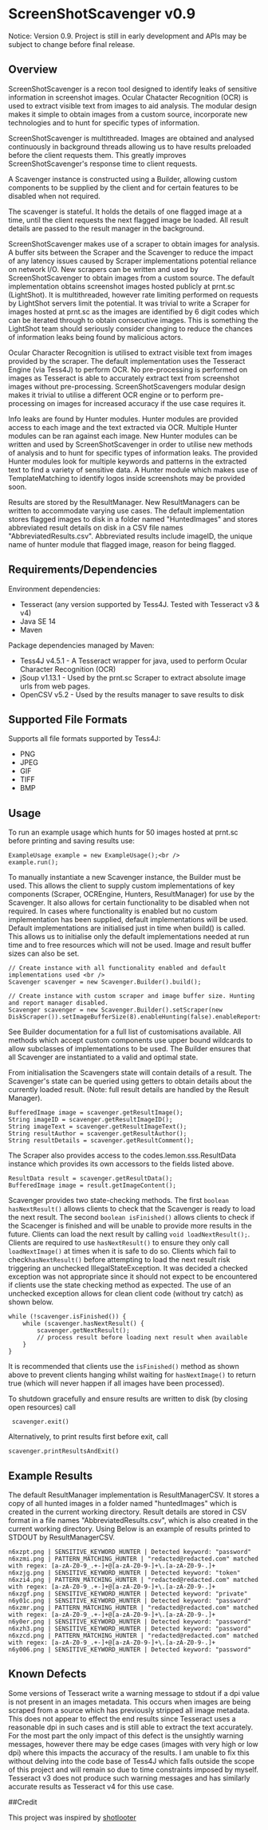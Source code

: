 # ScreenShotScavenger v0.9
Notice: Version 0.9. Project is still in early development and APIs may be subject to 
change before final release.
## Overview
ScreenShotScavenger is a recon tool designed to identify leaks of sensitive information 
in screenshot images. Ocular Chatacter Recognition (OCR) is used to extract visible text 
from images to aid analysis. The modular design makes it simple to obtain images from a 
custom source, incorporate new technologies and to hunt for specific types of information.

ScreenShotScavenger is multithreaded. Images are obtained and analysed continuously in 
background threads allowing us to have results preloaded before the client requests them.
This greatly improves ScreenShotScavenger's response time to client requests.  

A Scavenger instance is constructed using a Builder, allowing custom components to be 
supplied by the client and for certain features to be disabled when not required.

The scavenger is stateful. It holds the details of one flagged image at a time, until 
the client requests the next flagged image be loaded. All result details are passed to 
the result manager in the background. 

ScreenShotScavenger makes use of a scraper to obtain images for analysis. A buffer sits 
between the Scraper and the Scavenger to reduce the impact of any latency issues caused 
by Scraper implementations potential reliance on network I/O. New scrapers can be written 
and used by ScreenShotScavenger to obtain images from a custom source. The default 
implementation obtains screenshot images hosted publicly at prnt.sc (LightShot). It is 
multithreaded, however rate limiting performed on requests by LightShot servers limit 
the potential. It was trivial to write a Scraper for images hosted at prnt.sc as the images
 are identified by 6 digit codes which can be iterated through to obtain consecutive images. 
 This is something the LightShot team should seriously consider changing to reduce the chances 
 of information leaks being found by malicious actors. 

Ocular Character Recognition is utilised to extract visible text from images provided by the 
scraper. The default implementation uses the Tesseract Engine (via Tess4J) to perform OCR. 
No pre-processing is performed on images as Tesseract is able to accurately extract text 
from screenshot images without pre-processing. ScreenShotScavengers modular design makes 
it trivial to utilise a different OCR engine or to perform pre-processing on images for 
increased accuracy if the use case requires it. 

Info leaks are found by Hunter modules. Hunter modules are provided access to each image 
and the text extracted via OCR. Multiple Hunter modules can be ran against each image. 
New Hunter modules can be written and used by ScreenShotScavenger in order to utilise 
new methods of analysis and to hunt for specific types of information leaks. The provided 
Hunter modules look for multiple keywords and patterns in the extracted text to find a variety 
of sensitive data. A Hunter module which makes use of TemplateMatching to identify logos inside 
screenshots may be provided soon.  

Results are stored by the ResultManager. New ResultManagers can be written to accommodate 
varying use cases. The default implementation stores flagged images to disk in a folder 
named "HuntedImages" and stores abbreviated result details on disk in a CSV file names 
"AbbreviatedResults.csv". Abbreviated results include imageID, the unique name of hunter 
module that flagged image, reason for being flagged. 

## Requirements/Dependencies
Environment dependencies:
* Tesseract (any version supported by Tess4J. Tested with Tesseract v3 & v4)
* Java SE 14
* Maven

Package dependencies managed by Maven:
* Tess4J v4.5.1 - A Tesseract wrapper for java, used to perform Ocular Character Recognition (OCR)
* jSoup v1.13.1 - Used by the prnt.sc Scraper to extract absolute image urls from web pages.
* OpenCSV v5.2 - Used by the results manager to save results to disk




##  Supported File Formats
Supports all file formats supported by Tess4J:
* PNG
* JPEG
* GIF 
* TIFF
* BMP

## Usage
To run an example usage which hunts for 50 images hosted at prnt.sc before printing and 
saving results use:

    ExampleUsage example = new ExampleUsage();<br />
    example.run();

To manually instantiate a new Scavenger instance, the Builder must be used. This allows the 
client to supply custom implementations of key components (Scraper, OCREngine, Hunters, 
ResultManager) for use by the Scavenger. It also 
allows for certain functionality to be disabled when not required. In cases where 
functionality is enabled but no custom implementation has been supplied, default 
implementations will be used. Default implementations are initialised just in time when 
build() is called. This allows us to initialise only the default implementations needed at 
run time and to free resources which will not be used. Image and result buffer sizes can also
be set. 

    // Create instance with all functionality enabled and default implementations used <br />
    Scavenger scavenger = new Scavenger.Builder().build();  
    
    // Create instance with custom scraper and image buffer size. Hunting and report manager disabled.
    Scavenger scavenger = new Scavenger.Builder().setScraper(new DiskScraper()).setImageBufferSize(8).enableHunting(false).enableReportsManager(false).build();

See Builder documentation for a full list of customisations available. All methods which 
accept custom components use upper bound wildcards to allow subclasses of implementations 
to be used.
The Builder ensures that all Scavenger are instantiated to a valid and optimal state.

From initialisation the Scavengers state will contain details of a result. The Scavenger's 
state can be queried using getters to obtain details about the currently loaded result.
(Note: full result details are handled by the Result Manager).
    
    BufferedImage image = scavenger.getResultImage();
    String imageID = scavenger.getResultImageID();
    String imageText = scavenger.getResultImageText();
    String resultAuthor = scavenger.getResultAuthor();
    String resultDetails = scavenger.getResultComment();

The Scraper also provides access to the codes.lemon.sss.ResultData instance which 
provides its own accessors to the fields listed above.

    ResultData result = scavenger.getResultData();
    BufferedImage image = result.getImageContent();

Scavenger provides two state-checking methods. The first `boolean hasNextResult()` allows clients 
to check that the Scavenger is ready to load the next result. The second `boolean isFinished()` allows
clients to check if the Scacenger is finished and will be unable to provide more results in the future.
Clients can load the next result by calling `void loadNextResult();`. Clients are required to 
use `hasNextResult()` to ensure they only call `loadNextImage()` at times when it is safe to do so. 
Clients which fail to check`hasNextResult()` before attempting to load the next result risk 
triggering an unchecked IllegalStateException. 
It was decided a checked exception was not appropriate since it should
not expect to be encountered if clients use the state checking method as expected. The use of an 
unchecked exception allows for clean client code (without try catch) as shown below. 

    while (!scavenger.isFinished()) {
        while (scavenger.hasNextResult() {
            scavenger.getNextResult();
            // process result before loading next result when available
        }
    }
It is recommended that clients use the `isFinished()` method as shown above to prevent clients 
hanging whilst waiting for `hasNextImage()` to return true (which will never happen if all 
images have been processed).

To shutdown gracefully and ensure results are written to disk (by closing open resources) call
    
     scavenger.exit()

Alternatively, to print results first before exit, call

    scavenger.printResultsAndExit()

## Example Results
The default ResultManager implementation is ResultManagerCSV. It stores a copy of all hunted
images in a folder named "huntedImages" which is created in the current working directory. 
Result details are stored in CSV format in a file names "AbbreviatedResults.csv", which is
also created in the current working directory. Using Below is an example of results printed to STDOUT
by ResultManagerCSV.

    n6xzpt.png | SENSITIVE_KEYWORD_HUNTER | Detected keyword: "password"
    n6xzmi.png | PATTERN_MATCHING_HUNTER | "redacted@redacted.com" matched with regex: [a-zA-Z0-9_.+-]+@[a-zA-Z0-9-]+\.[a-zA-Z0-9-.]+
    n6xzjg.png | SENSITIVE_KEYWORD_HUNTER | Detected keyword: "token"
    n6xzi4.png | PATTERN_MATCHING_HUNTER | "redacted@redacted.com" matched with regex: [a-zA-Z0-9_.+-]+@[a-zA-Z0-9-]+\.[a-zA-Z0-9-.]+
    n6xzgf.png | SENSITIVE_KEYWORD_HUNTER | Detected keyword: "private"
    n6y01c.png | SENSITIVE_KEYWORD_HUNTER | Detected keyword: "password"
    n6xzmr.png | PATTERN_MATCHING_HUNTER | "redacted@redacted.com" matched with regex: [a-zA-Z0-9_.+-]+@[a-zA-Z0-9-]+\.[a-zA-Z0-9-.]+
    n6y0er.png | SENSITIVE_KEYWORD_HUNTER | Detected keyword: "password"
    n6xzh3.png | SENSITIVE_KEYWORD_HUNTER | Detected keyword: "password"
    n6xzcd.png | PATTERN_MATCHING_HUNTER | "redacted@redacted.com" matched with regex: [a-zA-Z0-9_.+-]+@[a-zA-Z0-9-]+\.[a-zA-Z0-9-.]+
    n6y006.png | SENSITIVE_KEYWORD_HUNTER | Detected keyword: "password"

## Known Defects
Some versions of Tesseract write a warning message to stdout if a dpi value is not present in 
an images metadata. This occurs when images are being scraped from a source which has previously 
stripped all image metadata. This does not appear to effect the end results since Tesseract 
uses a reasonable dpi in such cases and is still able to extract the text accurately. For the 
most part the only impact of  this defect is the unsightly warning messages, however there 
may be edge cases (images with very high or low dpi) where this impacts the accuracy of the 
results. I am unable to fix this without delving into the code base of Tess4J which falls 
outside the scope of this project and will remain so due to time constraints imposed by myself. 
Tesseract v3 does not produce such warning messages and has similarly accurate results as 
Tesseract v4 for this use case. 

##Credit

This project was inspired by [shotlooter](https://github.com/utkusen/shotlooter)